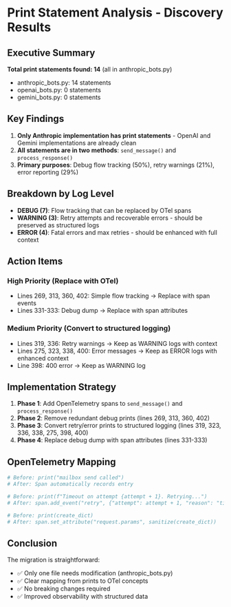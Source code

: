 
# Print Statement Analysis - Discovery Results

## Executive Summary

**Total print statements found: 14** (all in anthropic_bots.py)

- anthropic_bots.py: 14 statements
- openai_bots.py: 0 statements  
- gemini_bots.py: 0 statements

## Key Findings

1. **Only Anthropic implementation has print statements** - OpenAI and Gemini implementations are already clean
2. **All statements are in two methods**: `send_message()` and `process_response()`
3. **Primary purposes**: Debug flow tracking (50%), retry warnings (21%), error reporting (29%)

## Breakdown by Log Level

- **DEBUG (7)**: Flow tracking that can be replaced by OTel spans
- **WARNING (3)**: Retry attempts and recoverable errors - should be preserved as structured logs
- **ERROR (4)**: Fatal errors and max retries - should be enhanced with full context

## Action Items

### High Priority (Replace with OTel)
- Lines 269, 313, 360, 402: Simple flow tracking → Replace with span events
- Lines 331-333: Debug dump → Replace with span attributes

### Medium Priority (Convert to structured logging)
- Lines 319, 336: Retry warnings → Keep as WARNING logs with context
- Lines 275, 323, 338, 400: Error messages → Keep as ERROR logs with enhanced context
- Line 398: 400 error → Keep as WARNING log

## Implementation Strategy

1. **Phase 1**: Add OpenTelemetry spans to `send_message()` and `process_response()`
2. **Phase 2**: Remove redundant debug prints (lines 269, 313, 360, 402)
3. **Phase 3**: Convert retry/error prints to structured logging (lines 319, 323, 336, 338, 275, 398, 400)
4. **Phase 4**: Replace debug dump with span attributes (lines 331-333)

## OpenTelemetry Mapping

```python
# Before: print("mailbox send called")
# After: Span automatically records entry

# Before: print(f"Timeout on attempt {attempt + 1}. Retrying...")
# After: span.add_event("retry", {"attempt": attempt + 1, "reason": "timeout"})

# Before: print(create_dict)
# After: span.set_attribute("request.params", sanitize(create_dict))
```

## Conclusion

The migration is straightforward:
- ✅ Only one file needs modification (anthropic_bots.py)
- ✅ Clear mapping from prints to OTel concepts
- ✅ No breaking changes required
- ✅ Improved observability with structured data
